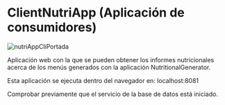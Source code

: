 # ClientNutriApp (Aplicación de consumidores)

![nutriAppCliPortada](https://user-images.githubusercontent.com/84924718/154326874-c2b287b1-56b0-42e7-87f4-f5b9f18cded6.PNG)

Aplicación web con la que se pueden obtener los informes nutricionales acerca de los menús generados con la aplicación NutritionalGenerator.

Esta aplicación se ejecuta dentro del navegador en: localhost:8081

Comprobar previamente que el servicio de la base de datos está iniciado.
